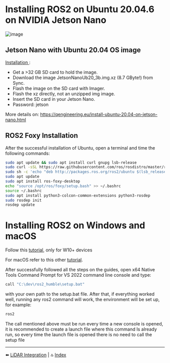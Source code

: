 # Installing ROS2 on Ubuntu 20.04.6 on NVIDIA Jetson Nano

![image](https://github.com/user-attachments/assets/c0bb7570-e373-4814-b670-85ec30277220)

## Jetson Nano with Ubuntu 20.04 OS image

[Installation ](https://github.com/Qengineering/Jetson-Nano-Ubuntu-20-image?tab=readme-ov-file#installation):

- Get a >32 GB SD card to hold the image. 
- Download the image JetsonNanoUb20_3b.img.xz (8.7 GByte!) from Sync. 
- Flash the image on the SD card with Imager.
- Flash the xz directly, not an unzipped img image. 
- Insert the SD card in your Jetson Nano. 
- Password: jetson

More details on: https://qengineering.eu/install-ubuntu-20.04-on-jetson-nano.html

## ROS2 Foxy Installation
After the successful installation of Ubuntu, open a terminal and time the following commands:

````bash
sudo apt update && sudo apt install curl gnupg lsb-release
sudo curl -sSL https://raw.githubusercontent.com/ros/rosdistro/master/ros.asc | sudo apt-key add –
sudo sh -c 'echo "deb http://packages.ros.org/ros2/ubuntu $(lsb_release -cs) main" > /etc/apt/sources.list.d/ros2-latest.list'
sudo apt update
sudo apt install ros-foxy-desktop
echo "source /opt/ros/foxy/setup.bash" >> ~/.bashrc
source ~/.bashrc
sudo apt install python3-colcon-common-extensions python3-rosdep
sudo rosdep init
rosdep update
````

# Installing ROS2 on Windows and macOS

Follow this [tutorial](https://docs.ros.org/en/humble/Installation/Windows-Install-Binary.html), only for W10+ devices

For macOS refer to this other [tutorial](https://docs.ros.org/en/humble/Installation/Alternatives/macOS-Development-Setup.html).

After successfully followed all the steps on the guides, open x64 Native Tools Command Prompt for VS 2022 command line console and type:
````bash
call "C:\dev\ros2_humble\setup.bat"
````

with your own path to the setup.bat file. After that, if everything worked well, running any ros2 command will work, the environment will be set up, for example:
````bash
ros2
````
The call mentioned above must be run every time a new console is opened, it is recommended to create a launch file where this command Is already run, so every time the launch file is opened there is no need to call the setup file

---

⬅️ [LiDAR Integration](03_lidar.md) | 🔝 [Index](README.md)


